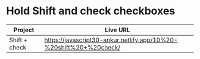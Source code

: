 # Hold Shift and check checkboxes

| Project       | Live URL                                                           |
| ------------- | ------------------------------------------------------------------ |
| Shift + check | https://javascript30-ankur.netlify.app/10%20-%20shift%20+%20check/ |

